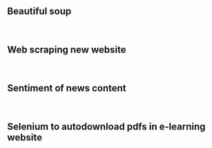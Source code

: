 <h2>Beautiful soup</h2>
<br/><h2>Web scraping new website</h2>
<br/><h2>Sentiment of news content</h2>
<br/> <h2>Selenium to autodownload pdfs in e-learning website </h2>

